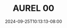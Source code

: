 --- 
title: "AUREL 00"
description: "nonton bokep AUREL 00 twitter full baru"
date: 2024-09-25T10:13:13-08:00
file_code: "h4vvo153f7uk"
draft: false
cover: "jgrtop0971ypgkey.jpg"
tags: ["AUREL", "bokep-indo", "bokep-viral", "bokep-ig"]
length: 177
fld_id: "1482552"
foldername: "AUREL"
categories: ["AUREL"]
views: 0
---